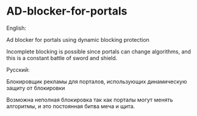 # AD-blocker-for-portals
English:

Ad blocker for portals using dynamic blocking protection

Incomplete blocking is possible since portals can change algorithms, and this is a constant battle of sword and shield. 

Русский:

Блокировщик рекламы для порталов, использующих динамическую защиту от блокировки

Возможна неполная блокировка так как порталы могут менять алгоритмы, и это постоянная битва меча и щита.
